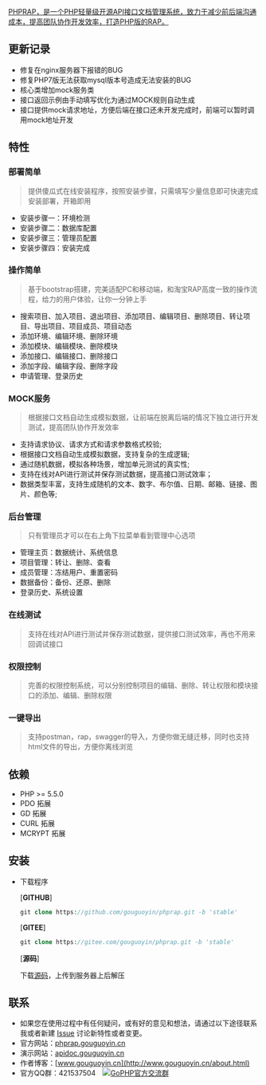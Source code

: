 [PHPRAP，是一个PHP轻量级开源API接口文档管理系统，致力于减少前后端沟通成本，提高团队协作开发效率，打造PHP版的RAP。](http://phprap.gouguoyin.cn)
## 更新记录

 - 修复在nginx服务器下报错的BUG
 - 修复PHP7版无法获取mysql版本号造成无法安装的BUG
 - 核心类增加mock服务类
 - 接口返回示例由手动填写优化为通过MOCK规则自动生成
 - 接口提供mock请求地址，方便后端在接口还未开发完成时，前端可以暂时调用mock地址开发
 
## 特性

### 部署简单
> 提供傻瓜式在线安装程序，按照安装步骤，只需填写少量信息即可快速完成安装部署，开箱即用

 - 安装步骤一：环境检测
 - 安装步骤二：数据库配置
 - 安装步骤三：管理员配置
 - 安装步骤四：安装完成

### 操作简单
> 基于bootstrap搭建，完美适配PC和移动端，和淘宝RAP高度一致的操作流程，给力的用户体验，让你一分钟上手

 - 搜索项目、加入项目、退出项目、添加项目、编辑项目、删除项目、转让项目、导出项目、项目成员、项目动态
 - 添加环境、编辑环境、删除环境
 - 添加模块、编辑模块、删除模块
 - 添加接口、编辑接口、删除接口
 - 添加字段、编辑字段、删除字段
 - 申请管理、登录历史

### MOCK服务
> 根据接口文档自动生成模拟数据，让前端在脱离后端的情况下独立进行开发测试，提高团队协作开发效率

 - 支持请求协议、请求方式和请求参数格式校验;
 - 根据接口文档自动生成模拟数据，支持复杂的生成逻辑;
 - 通过随机数据，模拟各种场景，增加单元测试的真实性;
 - 支持在线对API进行测试并保存测试数据，提高接口测试效率；
 - 数据类型丰富，支持生成随机的文本、数字、布尔值、日期、邮箱、链接、图片、颜色等;

### 后台管理
> 只有管理员才可以在右上角下拉菜单看到管理中心选项
  
 - 管理主页：数据统计、系统信息
 - 项目管理：转让、删除、查看
 - 成员管理：冻结用户、重置密码
 - 数据备份：备份、还原、删除
 - 登录历史、系统设置

### 在线测试
> 支持在线对API进行测试并保存测试数据，提供接口测试效率，再也不用来回调试接口

### 权限控制
> 完善的权限控制系统，可以分别控制项目的编辑、删除、转让权限和模块接口的添加、编辑、删除权限

### 一键导出
> 支持postman，rap，swagger的导入，方便你做无缝迁移，同时也支持html文件的导出，方便你离线浏览

## 依赖

 - PHP >= 5.5.0
 - PDO 拓展
 - GD 拓展
 - CURL 拓展
 - MCRYPT 拓展
 
## 安装

- 下载程序

  [**GITHUB**]
    ```php
    git clone https://github.com/gouguoyin/phprap.git -b 'stable'
    ```
    
  [**GITEE**]
    ```php
    git clone https://gitee.com/gouguoyin/phprap.git -b 'stable'
    ```
    
  [**源码**]
  
  下载[源码](https://github.com/gouguoyin/phprap/archive/stable.zip)，上传到服务器上后解压

## 联系

- 如果您在使用过程中有任何疑问，或有好的意见和想法，请通过以下途径联系我或者新建 [Issue](https://github.com/gouguoyin/phprap/issues)  讨论新特性或者变更。
- 官方网站：[phprap.gouguoyin.cn](http://phprap.gouguoyin.cn)
- 演示网站：[apidoc.gouguoyin.cn](http://apidoc.gouguoyin.cn)
- 作者博客：[www.gouguoyin.cn](http://www.gouguoyin.cn/about.html)
- 官方QQ群：421537504 <a style="margin-left:10px" target="_blank" href="http://shang.qq.com/wpa/qunwpa?idkey=d49826b55d1759513ce5d68253b3f0589b227587edf87059aa08125e620b73c0"><img border="0" src="http://pub.idqqimg.com/wpa/images/group.png" alt="GoPHP官方交流群" title="GoPHP官方交流群"></a>
